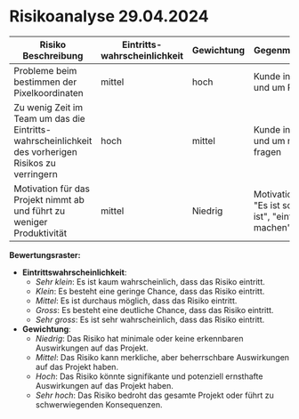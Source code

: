 # Risikoanalyse 29.04.2024

| Risiko Beschreibung                                                 | Eintritts-wahrscheinlichkeit | Gewichtung | Gegenmassnahme                                                                         |
| ------------------------------------------------------------------- | ---------------------------- | ---------- | -------------------------------------------------------------------------------------- |
| Probleme beim bestimmen der Pixelkoordinaten                        | mittel                       | hoch       | Kunde informieren und um Rat fragen                                                    |
| Zu wenig Zeit im Team um das die Eintritts-wahrscheinlichkeit des vorherigen Risikos zu verringern | hoch | mittel | Kunde informieren und um mehr Zeit fragen                                           |
| Motivation für das Projekt nimmt ab und führt zu weniger Produktivität| mittel                     | Niedrig    | Motivationsrede(?); "Es ist so wie's ist", "einfach machen", usw.                      |

**Bewertungsraster:**

- **Eintrittswahrscheinlichkeit**:
  - _Sehr klein_: Es ist kaum wahrscheinlich, dass das Risiko eintritt.
  - _Klein_: Es besteht eine geringe Chance, dass das Risiko eintritt.
  - _Mittel_: Es ist durchaus möglich, dass das Risiko eintritt.
  - _Gross_: Es besteht eine deutliche Chance, dass das Risiko eintritt.
  - _Sehr gross_: Es ist sehr wahrscheinlich, dass das Risiko eintritt.
- **Gewichtung**:
  - _Niedrig_: Das Risiko hat minimale oder keine erkennbaren Auswirkungen auf das Projekt.
  - _Mittel_: Das Risiko kann merkliche, aber beherrschbare Auswirkungen auf das Projekt haben.
  - _Hoch_: Das Risiko könnte signifikante und potenziell ernsthafte Auswirkungen auf das Projekt haben.
  - _Sehr hoch_: Das Risiko bedroht das gesamte Projekt oder führt zu schwerwiegenden Konsequenzen.
